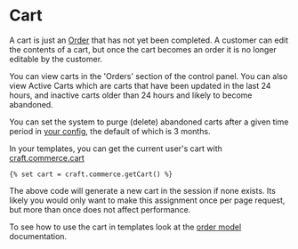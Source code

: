 # Cart

A cart is just an [Order](orders.md) that has not yet been completed. A customer can edit the contents of a cart, but once the cart becomes an order it is no longer editable by the customer.

You can view carts in the 'Orders' section of the control panel. You can also view Active Carts
which are carts that have been updated in the last 24 hours, and inactive carts older than 24 hours
and likely to become abandoned.

You can set the system to purge (delete) abandoned carts after a given time period in [your config](general-config.md), the default of which is 3 months.


In your templates, you can get the current user's cart with [craft.commerce.cart](craft-commerce-cart.md)
```twig
{% set cart = craft.commerce.getCart() %}
```

The above code will generate a new cart in the session if none exists. Its likely you would only 
want to make this assignment once per page request, but more than once does not affect performance.

To see how to use the cart in templates look at the [order model](order-model.md) documentation.
